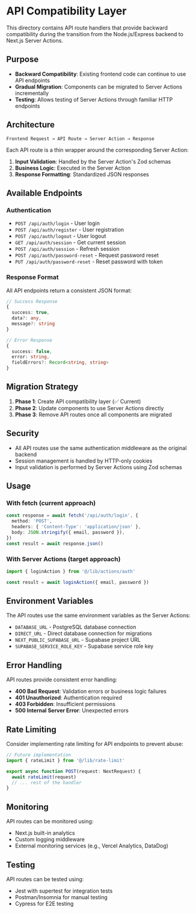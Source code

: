 # API Compatibility Layer

This directory contains API route handlers that provide backward compatibility during the transition from the Node.js/Express backend to Next.js Server Actions.

## Purpose

- **Backward Compatibility**: Existing frontend code can continue to use API endpoints
- **Gradual Migration**: Components can be migrated to Server Actions incrementally
- **Testing**: Allows testing of Server Actions through familiar HTTP endpoints

## Architecture

```
Frontend Request → API Route → Server Action → Response
```

Each API route is a thin wrapper around the corresponding Server Action:

1. **Input Validation**: Handled by the Server Action's Zod schemas
2. **Business Logic**: Executed in the Server Action
3. **Response Formatting**: Standardized JSON responses

## Available Endpoints

### Authentication

- `POST /api/auth/login` - User login
- `POST /api/auth/register` - User registration  
- `POST /api/auth/logout` - User logout
- `GET /api/auth/session` - Get current session
- `POST /api/auth/session` - Refresh session
- `POST /api/auth/password-reset` - Request password reset
- `PUT /api/auth/password-reset` - Reset password with token

### Response Format

All API endpoints return a consistent JSON format:

```typescript
// Success Response
{
  success: true,
  data?: any,
  message?: string
}

// Error Response
{
  success: false,
  error: string,
  fieldErrors?: Record<string, string>
}
```

## Migration Strategy

1. **Phase 1**: Create API compatibility layer (✅ Current)
2. **Phase 2**: Update components to use Server Actions directly
3. **Phase 3**: Remove API routes once all components are migrated

## Security

- All API routes use the same authentication middleware as the original backend
- Session management is handled by HTTP-only cookies
- Input validation is performed by Server Actions using Zod schemas

## Usage

### With fetch (current approach)
```typescript
const response = await fetch('/api/auth/login', {
  method: 'POST',
  headers: { 'Content-Type': 'application/json' },
  body: JSON.stringify({ email, password }),
})
const result = await response.json()
```

### With Server Actions (target approach)
```typescript
import { loginAction } from '@/lib/actions/auth'

const result = await loginAction({ email, password })
```

## Environment Variables

The API routes use the same environment variables as the Server Actions:

- `DATABASE_URL` - PostgreSQL database connection
- `DIRECT_URL` - Direct database connection for migrations
- `NEXT_PUBLIC_SUPABASE_URL` - Supabase project URL
- `SUPABASE_SERVICE_ROLE_KEY` - Supabase service role key

## Error Handling

API routes provide consistent error handling:

- **400 Bad Request**: Validation errors or business logic failures
- **401 Unauthorized**: Authentication required
- **403 Forbidden**: Insufficient permissions
- **500 Internal Server Error**: Unexpected errors

## Rate Limiting

Consider implementing rate limiting for API endpoints to prevent abuse:

```typescript
// Future implementation
import { rateLimit } from '@/lib/rate-limit'

export async function POST(request: NextRequest) {
  await rateLimit(request)
  // ... rest of the handler
}
```

## Monitoring

API routes can be monitored using:

- Next.js built-in analytics
- Custom logging middleware
- External monitoring services (e.g., Vercel Analytics, DataDog)

## Testing

API routes can be tested using:

- Jest with supertest for integration tests
- Postman/Insomnia for manual testing
- Cypress for E2E testing